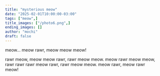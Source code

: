 ```yaml
---
title: "mysterious meow"
date: "2025-02-01T10:00:00-03:00"
tags: ["meow",]
title_images: ["/photo6.png",]
ending_images: []
author: "mochi"
draft: false
---
```

<!-- introduction -->
meow... meow rawr, meow meow meow!
<!--more-->
<!-- rest of the content -->
rawr meow, meow meow rawr, rawr meow meow. meow rawr meow meow, rawr rawr rawr meow rawr, rawr meow meow.
meow rawr, meow rawr meow!
